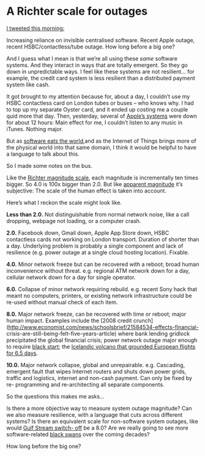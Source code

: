 # A Richter scale for outages

[I tweeted this
morning:](https://twitter.com/genmon/status/575928215530835969)

Increasing reliance on invisible centralised software. Recent Apple outage,
recent HSBC/contactless/tube outage. How long before a big one?

And I guess what I mean is that we’re all using these _same_ software systems.
And they interact in ways that are totally emergent. So they go down in
unpredictable ways. I feel like these systems are not resilient… for example,
the credit card system is less resilient than a distributed payment system
like cash.

It got brought to my attention because for, about a day, I couldn’t use my
HSBC contactless card on London tubes or buses – who knows why. I had to top
up my separate Oyster card, and it ended up costing me a couple quid more that
day. Then, yesterday, several of [Apple’s
systems](https://www.apple.com/uk/support/systemstatus/) were down for about
12 hours: Main effect for me, I couldn’t listen to any music in iTunes.
Nothing major.

But as [software eats the
world](http://www.wsj.com/articles/SB10001424053111903480904576512250915629460),and
as the Internet of Things brings more of the physical world into that same
domain, I think it would be helpful to have a language to talk about this.

So I made some notes on the bus.

Like the [Richter magnitude
scale](http://en.wikipedia.org/wiki/Richter_magnitude_scale), each magnitude
is incrementally ten times bigger. So 4.0 is 100x bigger than 2.0. But like
[apparent magnitude](http://en.wikipedia.org/wiki/Apparent_magnitude) it’s
subjective: The scale of the human effect is taken into account.

Here’s what I reckon the scale might look like.

**Less than 2.0.** Not distinguishable from normal network noise, like a call
dropping, webpage not loading, or a computer crash.

**2.0.** Facebook down, Gmail down, Apple App Store down, HSBC contactless
cards not working on London transport. Duration of shorter than a day.
Underlying problem is probably a single component and lack of resilience (e.g.
power outage at a single cloud hosting location). Fixable.

**4.0.** Minor network freeze but can be recovered with a reboot; broad human
inconvenience without threat. e.g. regional ATM network down for a day,
cellular network down for a day for single operator.

**6.0.** Collapse of minor network requiring rebuild. e.g. recent Sony hack
that meant no computers, printers, or existing network infrastructure could be
re-used without manual check of each item.

**8.0.** Major network freeze, can be recovered with time or reboot; major
human impact. Examples include the [2008 credit
crunch](http://www.economist.com/news/schoolsbrief/21584534-effects-financial-
crisis-are-still-being-felt-five-years-article) where bank lending gridlock
precipitated the global financial crisis; power network outage major enough to
require [black start](http://en.wikipedia.org/wiki/Black_start); the
[Icelandic volcano that grounded European flights for 6.5
days](http://en.wikipedia.org/wiki/Air_travel_disruption_after_the_2010_Eyjafjallajokull_eruption).

**10.0.** Major network collapse, global and unrepairable. e.g. Cascading,
emergent fault that wipes Internet routers and shuts down power grids, traffic
and logistics, internet and non-cash payment. Can only be fixed by re-
programming and re-architecting all separate components.

So the questions this makes me asks…

Is there a more objective way to measure system outage magnitude? Can we also
measure resilience, with a language that cuts across different systems? Is
there an equivalent scale for non-software system outages, like would [Gulf
Stream switch-
off](http://en.wikipedia.org/wiki/Shutdown_of_thermohaline_circulation) be a
8.0? Are we really going to see more software-related [black
swans](http://en.wikipedia.org/wiki/Black_swan_theory) over the coming
decades?

How long before the big one?

